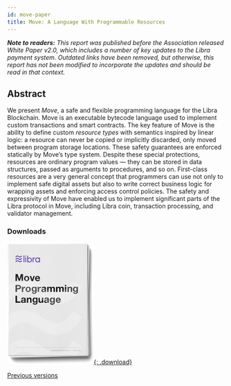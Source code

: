 ```yaml
---
id: move-paper
title: Move: A Language With Programmable Resources
---
```


<!-- hide the table of contents --><style>.toc-headings {display: none !important; visibility: hidden !important;}</style>

_**Note to readers:** This report was published before the Association released White Paper v2.0, which includes a number of key updates to the Libra payment system. Outdated links have been removed, but otherwise, this report has not been modified to incorporate the updates and should be read in that context._

## Abstract

We present _Move_, a safe and flexible programming language for the Libra Blockchain. Move is an executable bytecode language used to implement custom transactions and smart contracts. The key feature of Move is the ability to define custom _resource types_ with semantics inspired by linear logic: a resource can never be copied or implicitly discarded, only moved between program storage locations. These safety guarantees are enforced statically by Move’s type system. Despite these special protections, resources are ordinary program values — they can be stored in data structures, passed as arguments to procedures, and so on. First-class resources are a very general concept that programmers can use not only to implement safe digital assets but also to write correct business logic for wrapping assets and enforcing access control policies. The safety and expressivity of Move have enabled us to implement significant parts of the Libra protocol in Move, including Libra coin, transaction processing, and validator management.

### Downloads

[![Move: A Language With Programmable Resources PDF Download](assets/illustrations/move-language-pdf.png){: .download}](assets/papers/libra-move-a-language-with-programmable-resources/2020-05-26.pdf)

<a href="/papers">Previous versions</a>
